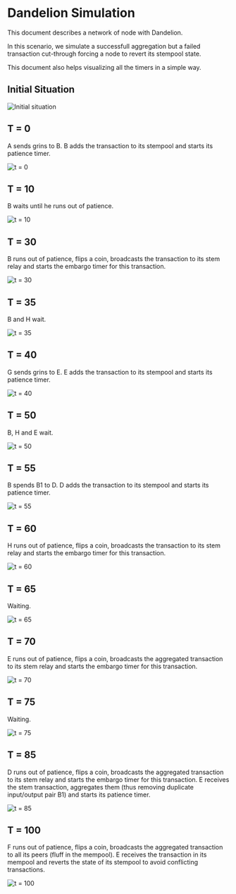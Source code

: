 Dandelion Simulation
==================
This document describes a network of node with Dandelion.

In this scenario, we simulate a successfull aggregation but a failed transaction cut-through forcing a node to revert its stempool state.

This document also helps visualizing all the timers in a simple way.

## Initial Situation

![Initial situation](images/ti.png)

## T = 0

A sends grins to B. B adds the transaction to its stempool and starts its patience timer.

![t = 0](images/t0.png)

## T = 10

B waits until he runs out of patience.

![t = 10](images/t10.png)

## T = 30

B runs out of patience, flips a coin, broadcasts the transaction to its stem relay and starts the embargo timer for this transaction.

![t = 30](images/t30.png)

## T = 35

B and H wait.

![t = 35](images/t35.png)

## T = 40

G sends grins to E.
E adds the transaction to its stempool and starts its patience timer.

![t = 40](images/t40.png)

## T = 50

B, H and E wait.

![t = 50](images/t50.png)

## T = 55

B spends B1 to D.
D adds the transaction to its stempool and starts its patience timer.

![t = 55](images/t55.png)

## T = 60

H runs out of patience, flips a coin, broadcasts the transaction to its stem relay and starts the embargo timer for this transaction.

![t = 60](images/t60.png)

## T = 65

Waiting.

![t = 65](images/t65.png)

## T = 70

E runs out of patience, flips a coin, broadcasts the aggregated transaction to its stem relay and starts the embargo timer for this transaction.

![t = 70](images/t70.png)

## T = 75

Waiting.

![t = 75](images/t75.png)

## T = 85

D runs out of patience, flips a coin, broadcasts the aggregated transaction to its stem relay and starts the embargo timer for this transaction.
E receives the stem transaction, aggregates them (thus removing duplicate input/output pair B1) and starts its patience timer.

![t = 85](images/t85.png)

## T = 100

F runs out of patience, flips a coin, broadcasts the aggregated transaction to all its peers (fluff in the mempool).
E receives the transaction in its mempool and reverts the state of its stempool to avoid conflicting transactions.

![t = 100](images/t100.png)
